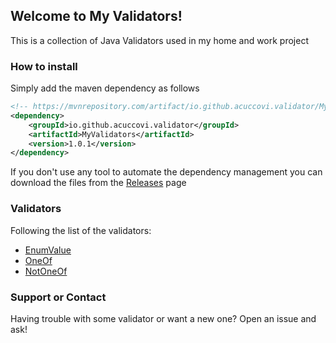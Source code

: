 ## Welcome to My Validators!

This is a collection of Java Validators used in my home and work project

### How to install

Simply add the maven dependency as follows

```xml
<!-- https://mvnrepository.com/artifact/io.github.acuccovi.validator/MyValidators -->
<dependency>
    <groupId>io.github.acuccovi.validator</groupId>
    <artifactId>MyValidators</artifactId>
    <version>1.0.1</version>
</dependency>
```

If you don't use any tool to automate the dependency management you can download the files from the [Releases](https://github.com/acuccovi/my-validators/releases) page

### Validators

Following the list of the validators:

* [EnumValue](EnumValue.md)
* [OneOf](OneOf.md)
* [NotOneOf](NotOneOf.md)

### Support or Contact

Having trouble with some validator or want a new one? Open an issue and ask!
